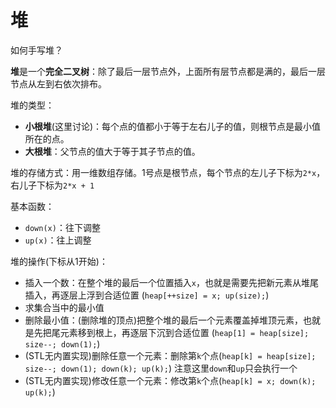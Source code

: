 # 堆

如何手写堆？

**堆**是一个**完全二叉树**：除了最后一层节点外，上面所有层节点都是满的，最后一层节点从左到右依次排布。

堆的类型：

- **小根堆**(这里讨论)：每个点的值都小于等于左右儿子的值，则根节点是最小值所在的点。
- **大根堆**：父节点的值大于等于其子节点的值。

堆的存储方式：用一维数组存储。1号点是根节点，每个节点的左儿子下标为`2*x`，右儿子下标为`2*x + 1`

基本函数：

- `down(x)`：往下调整
- `up(x)`：往上调整

堆的操作(下标从1开始)：

- 插入一个数：在整个堆的最后一个位置插入`x`，也就是需要先把新元素从堆尾插入，再逐层上浮到合适位置 (`heap[++size] = x; up(size);`)
- 求集合当中的最小值
- 删除最小值：(删除堆的顶点)把整个堆的最后一个元素覆盖掉堆顶元素，也就是先把尾元素移到根上，再逐层下沉到合适位置 (`heap[1] = heap[size]; size--; down(1);`)
- (STL无内置实现)删除任意一个元素：删除第`k`个点(`heap[k] = heap[size]; size--; down(1); down(k); up(k);`) 注意这里`down`和`up`只会执行一个
- (STL无内置实现)修改任意一个元素：修改第`k`个点(`heap[k] = x; down(k); up(k);`)


